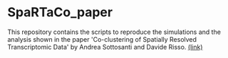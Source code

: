 # SpaRTaCo_paper
This repository contains the scripts to reproduce the simulations and the analysis shown in the paper 'Co-clustering of Spatially Resolved Transcriptomic Data' by Andrea Sottosanti and Davide Risso. [(link)](https://arxiv.org/abs/2110.04872)
